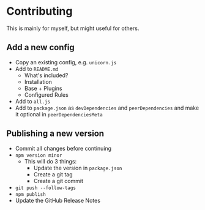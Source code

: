 # Contributing

This is mainly for myself, but might useful for others.

## Add a new config

- Copy an existing config, e.g. `unicorn.js`
- Add to `README.md`
  - What's included?
  - Installation
  - Base + Plugins
  - Configured Rules
- Add to `all.js`
- Add to `package.json` as `devDependencies` and `peerDependencies` and make it optional in `peerDependenciesMeta`

## Publishing a new version

- Commit all changes before continuing
- `npm version minor`
  - This will do 3 things:
    - Update the version in `package.json`
    - Create a git tag
    - Create a git commit
- `git push --follow-tags`
- `npm publish`
- Update the GitHub Release Notes
